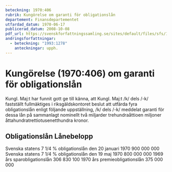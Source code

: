 ```yaml
---
beteckning: 1970:406
rubrik: Kungörelse om garanti för obligationslån
departement: Finansdepartementet
utfardad_datum: 1970-06-17
publicerad_datum: 2008-10-08
pdf_url: https://svenskforfattningssamling.se/sites/default/files/sfs/1970-06/SFS1970-406.pdf
andringsforfattningar:
  - beteckning: "1993:1278"
    anteckningar: upph.
---
```


# Kungörelse (1970:406) om garanti för obligationslån

Kungl. Maj:t har funnit gott ge till känna, att Kungl. Maj:t /k/ dels /-k/ fastställt fullmäktiges i riksgäldskontoret beslut att utfärda fyra obligationslån enligt följande uppställning, /k/ dels /-k/ meddelat garanti för dessa lån på sammanlagt nominellt två miljarder trehundraåttioen miljoner åttahundratrettiotusenetthundra kronor.

## Obligationslån                                              Lånebelopp

Svenska statens 7 1/4 % obligationslån den 20 januari 1970  900 000 000 Svenska statens 7 1/4 % obligationslån den 19 maj 1970      800 000 000 1969 års sparobligationslån                                 306 830 100 1970 års premieobligationslån                               375 000 000